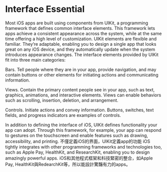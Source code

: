 # Interface Essential
Most iOS apps are built using components from UIKit, a programming framework that defines common interface elements. This framework lets apps achieve a consistent appearance across the system, while at the same time offering a high level of customization. UIKit elements are flexible and familiar. They’re adaptable, enabling you to design a single app that looks great on any iOS device, and they automatically update when the system introduces appearance changes. The interface elements provided by UIKit fit into three main categories:

Bars. Tell people where they are in your app, provide navigation, and may contain buttons or other elements for initiating actions and communicating information.

Views. Contain the primary content people see in your app, such as text, graphics, animations, and interactive elements. Views can enable behaviors such as scrolling, insertion, deletion, and arrangement.

Controls. Initiate actions and convey information. Buttons, switches, text fields, and progress indicators are examples of controls.

In addition to defining the interface of iOS, UIKit defines functionality your app can adopt. Through this framework, for example, your app can respond to gestures on the touchscreen and enable features such as drawing, accessibility, and printing.
不僅定義iOS的界面，UIKit定義app的功能
iOS tightly integrates with other programming frameworks and technologies too, such as Apple Pay, HealthKit, and ResearchKit, enabling you to design amazingly powerful apps.
iOS和其他程式框架和科技緊密的整合，如Apple Pay, HealthKit與RedearchKit等，所以能設計驚豔有力的apps。